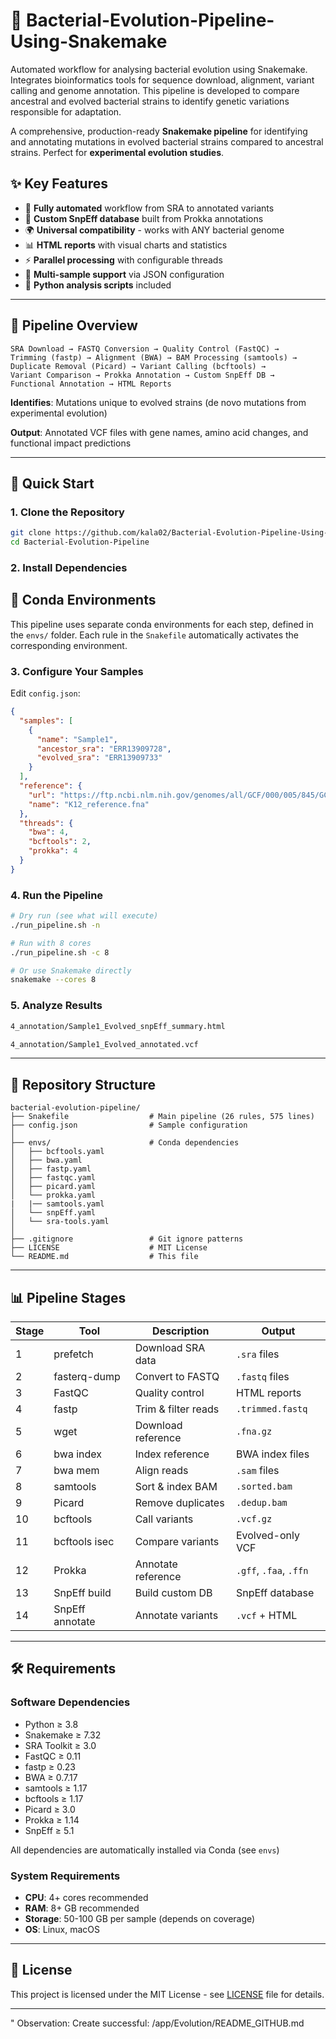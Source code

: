 # 🧬 Bacterial-Evolution-Pipeline-Using-Snakemake
Automated workflow for analysing bacterial evolution using Snakemake. Integrates bioinformatics tools for sequence download, alignment, variant calling and genome annotation. This pipeline is developed to compare ancestral and evolved bacterial strains to identify genetic variations responsible for adaptation.


A comprehensive, production-ready **Snakemake pipeline** for identifying and annotating mutations in evolved bacterial strains compared to ancestral strains. Perfect for **experimental evolution studies**.

## ✨ Key Features

- 🔄 **Fully automated** workflow from SRA to annotated variants
- 🧬 **Custom SnpEff database** built from Prokka annotations
- 🌍 **Universal compatibility** - works with ANY bacterial genome
- 📊 **HTML reports** with visual charts and statistics
- ⚡ **Parallel processing** with configurable threads
- 🎯 **Multi-sample support** via JSON configuration
- 🐍 **Python analysis scripts** included

---

## 🔬 Pipeline Overview

```
SRA Download → FASTQ Conversion → Quality Control (FastQC) →
Trimming (fastp) → Alignment (BWA) → BAM Processing (samtools) →
Duplicate Removal (Picard) → Variant Calling (bcftools) →
Variant Comparison → Prokka Annotation → Custom SnpEff DB → 
Functional Annotation → HTML Reports
```

**Identifies**: Mutations unique to evolved strains (de novo mutations from experimental evolution)

**Output**: Annotated VCF files with gene names, amino acid changes, and functional impact predictions

---

## 🚀 Quick Start

### 1. Clone the Repository
```bash
git clone https://github.com/kala02/Bacterial-Evolution-Pipeline-Using-Snakemake.git
cd Bacterial-Evolution-Pipeline
```

### 2. Install Dependencies
## 🧰 Conda Environments

This pipeline uses separate conda environments for each step, defined in the `envs/` folder.
Each rule in the `Snakefile` automatically activates the corresponding environment.  

 
### 3. Configure Your Samples
Edit `config.json`:
```json
{
  "samples": [
    {
      "name": "Sample1",
      "ancestor_sra": "ERR13909728",
      "evolved_sra": "ERR13909733"
    }
  ],
  "reference": {
    "url": "https://ftp.ncbi.nlm.nih.gov/genomes/all/GCF/000/005/845/GCF_000005845.2_ASM584v2/GCF_000005845.2_ASM584v2_genomic.fna.gz",
    "name": "K12_reference.fna"
  },
  "threads": {
    "bwa": 4,
    "bcftools": 2,
    "prokka": 4
  }
}
```

### 4. Run the Pipeline
```bash
# Dry run (see what will execute)
./run_pipeline.sh -n

# Run with 8 cores
./run_pipeline.sh -c 8

# Or use Snakemake directly
snakemake --cores 8
```

### 5. Analyze Results
```bash
4_annotation/Sample1_Evolved_snpEff_summary.html

4_annotation/Sample1_Evolved_annotated.vcf
```

---

## 📁 Repository Structure

```
bacterial-evolution-pipeline/
├── Snakefile                  # Main pipeline (26 rules, 575 lines)
├── config.json                # Sample configuration         
│
├── envs/                      # Conda dependencies
│   ├── bcftools.yaml          
│   ├── bwa.yaml            
│   ├── fastp.yaml   
│   ├── fastqc.yaml       
│   ├── picard.yaml   
│   └── prokka.yaml
|   |── samtools.yaml    
│   └── snpEff.yaml
│   └── sra-tools.yaml           
│
├── .gitignore                 # Git ignore patterns
├── LICENSE                    # MIT License
└── README.md                  # This file
```

---

## 📊 Pipeline Stages

| Stage | Tool | Description | Output |
|-------|------|-------------|--------|
| 1 | prefetch | Download SRA data | `.sra` files |
| 2 | fasterq-dump | Convert to FASTQ | `.fastq` files |
| 3 | FastQC | Quality control | HTML reports |
| 4 | fastp | Trim & filter reads | `.trimmed.fastq` |
| 5 | wget | Download reference | `.fna.gz` |
| 6 | bwa index | Index reference | BWA index files |
| 7 | bwa mem | Align reads | `.sam` files |
| 8 | samtools | Sort & index BAM | `.sorted.bam` |
| 9 | Picard | Remove duplicates | `.dedup.bam` |
| 10 | bcftools | Call variants | `.vcf.gz` |
| 11 | bcftools isec | Compare variants | Evolved-only VCF |
| 12 | Prokka | Annotate reference | `.gff`, `.faa`, `.ffn` |
| 13 | SnpEff build | Build custom DB | SnpEff database |
| 14 | SnpEff annotate | Annotate variants | `.vcf` + HTML |

---

## 🛠️ Requirements

### Software Dependencies
- Python ≥ 3.8
- Snakemake ≥ 7.32
- SRA Toolkit ≥ 3.0
- FastQC ≥ 0.11
- fastp ≥ 0.23
- BWA ≥ 0.7.17
- samtools ≥ 1.17
- bcftools ≥ 1.17
- Picard ≥ 3.0
- Prokka ≥ 1.14
- SnpEff ≥ 5.1

All dependencies are automatically installed via Conda (see `envs`)

### System Requirements
- **CPU**: 4+ cores recommended
- **RAM**: 8+ GB recommended
- **Storage**: 50-100 GB per sample (depends on coverage)
- **OS**: Linux, macOS

---

## 📄 License

This project is licensed under the MIT License - see [LICENSE](LICENSE) file for details.

---


"
Observation: Create successful: /app/Evolution/README_GITHUB.md
